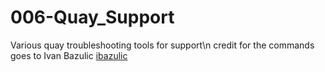 # 006-Quay_Support
Various quay troubleshooting tools for support\n
credit for the commands goes to Ivan Bazulic [ibazulic](https://github.com/ibazulic)
